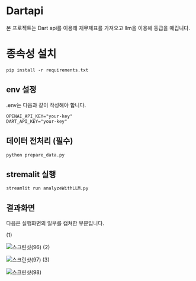 # Dartapi
본 프로젝트는 Dart api를 이용해 재무제표를 가져오고 llm을 이용해 등급을 매깁니다.


# 종속성 설치

```
pip install -r requirements.txt
```

## env 설정
.env는 다음과 같이 작성해야 합니다.

```
OPENAI_API_KEY="your-key"
DART_API_KEY="your-key"
```

## 데이터 전처리 (필수)
```
python prepare_data.py
```

## stremalit 실행
```
streamlit run analyzeWithLLM.py
```

## 결과화면

다음은 실행화면의 일부를 캡쳐한 부분입니다.


(1)

![스크린샷(96)](https://github.com/user-attachments/assets/04a9e2f9-3153-4b37-a3c3-aae7dd890e29)
(2)

![스크린샷(97)](https://github.com/user-attachments/assets/4be2c118-e9f6-46b5-b88a-5729a95ff03c)
(3)

![스크린샷(98)](https://github.com/user-attachments/assets/7f8334ec-7e34-4537-8bfe-7d365879edb9)
